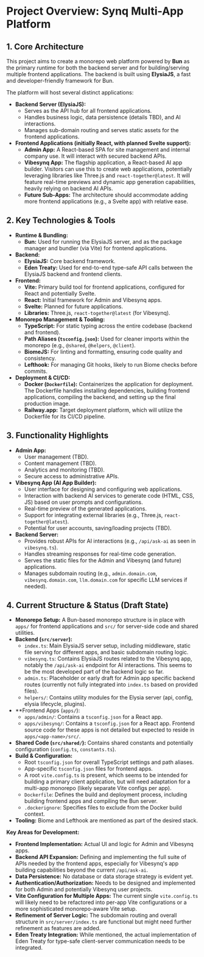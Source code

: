 # Project Overview: Synq Multi-App Platform

## 1. Core Architecture

This project aims to create a monorepo web platform powered by **Bun** as the primary runtime for both the backend server and for building/serving multiple frontend applications. The backend is built using **ElysiaJS**, a fast and developer-friendly framework for Bun.

The platform will host several distinct applications:

*   **Backend Server (ElysiaJS):**
    *   Serves as the API hub for all frontend applications.
    *   Handles business logic, data persistence (details TBD), and AI interactions.
    *   Manages sub-domain routing and serves static assets for the frontend applications.
*   **Frontend Applications (initially React, with planned Svelte support):**
    *   **Admin App:** A React-based SPA for site management and internal company use. It will interact with secured backend APIs.
    *   **Vibesynq App:** The flagship application, a React-based AI app builder. Visitors can use this to create web applications, potentially leveraging libraries like Three.js and `react-together@latest`. It will feature real-time previews and dynamic app generation capabilities, heavily relying on backend AI APIs.
    *   **Future Sub-Apps:** The architecture should accommodate adding more frontend applications (e.g., a Svelte app) with relative ease.

## 2. Key Technologies & Tools

*   **Runtime & Bundling:**
    *   **Bun:** Used for running the ElysiaJS server, and as the package manager and bundler (via Vite) for frontend applications.
*   **Backend:**
    *   **ElysiaJS:** Core backend framework.
    *   **Eden Treaty:** Used for end-to-end type-safe API calls between the ElysiaJS backend and frontend clients.
*   **Frontend:**
    *   **Vite:** Primary build tool for frontend applications, configured for React and potentially Svelte.
    *   **React:** Initial framework for Admin and Vibesynq apps.
    *   **Svelte:** Planned for future applications.
    *   **Libraries:** Three.js, `react-together@latest` (for Vibesynq).
*   **Monorepo Management & Tooling:**
    *   **TypeScript:** For static typing across the entire codebase (backend and frontend).
    *   **Path Aliases (`tsconfig.json`):** Used for cleaner imports within the monorepo (e.g., `@shared`, `@helpers`, `@client`).
    *   **BiomeJS:** For linting and formatting, ensuring code quality and consistency.
    *   **Lefthook:** For managing Git hooks, likely to run Biome checks before commits.
*   **Deployment & CI/CD:**
    *   **Docker (`Dockerfile`):** Containerizes the application for deployment. The Dockerfile handles installing dependencies, building frontend applications, compiling the backend, and setting up the final production image.
    *   **Railway.app:** Target deployment platform, which will utilize the Dockerfile for its CI/CD pipeline.

## 3. Functionality Highlights

*   **Admin App:**
    *   User management (TBD).
    *   Content management (TBD).
    *   Analytics and monitoring (TBD).
    *   Secure access to administrative APIs.
*   **Vibesynq App (AI App Builder):**
    *   User interface for designing and configuring web applications.
    *   Interaction with backend AI services to generate code (HTML, CSS, JS) based on user prompts and configurations.
    *   Real-time preview of the generated applications.
    *   Support for integrating external libraries (e.g., Three.js, `react-together@latest`).
    *   Potential for user accounts, saving/loading projects (TBD).
*   **Backend Server:**
    *   Provides robust APIs for AI interactions (e.g., `/api/ask-ai` as seen in `vibesynq.ts`).
    *   Handles streaming responses for real-time code generation.
    *   Serves the static files for the Admin and Vibesynq (and future) applications.
    *   Manages subdomain routing (e.g., `admin.domain.com`, `vibesynq.domain.com`, `llm.domain.com` for specific LLM services if needed).

## 4. Current Structure & Status (Draft State)

*   **Monorepo Setup:** A Bun-based monorepo structure is in place with `apps/` for frontend applications and `src/` for server-side code and shared utilities.
*   **Backend (`src/server`):**
    *   `index.ts`: Main ElysiaJS server setup, including middleware, static file serving for different apps, and basic subdomain routing logic.
    *   `vibesynq.ts`: Contains ElysiaJS routes related to the Vibesynq app, notably the `/api/ask-ai` endpoint for AI interactions. This seems to be the most developed part of the backend logic so far.
    *   `admin.ts`: Placeholder or early draft for Admin app specific backend routes (currently not fully integrated into `index.ts` based on provided files).
    *   `helpers/`: Contains utility modules for the Elysia server (api, config, elysia lifecycle, plugins).
*   **Frontend Apps (`apps/`):
    *   `apps/admin/`: Contains a `tsconfig.json` for a React app.
    *   `apps/vibesynq/`: Contains a `tsconfig.json` for a React app. Frontend source code for these apps is not detailed but expected to reside in `apps/<app-name>/src/`.
*   **Shared Code (`src/shared/`):** Contains shared constants and potentially configuration (`config.ts`, `constants.ts`).
*   **Build & Configuration:**
    *   Root `tsconfig.json` for overall TypeScript settings and path aliases.
    *   App-specific `tsconfig.json` files for frontend apps.
    *   A root `vite.config.ts` is present, which seems to be intended for building a primary client application, but will need adaptation for a multi-app monorepo (likely separate Vite configs per app).
    *   `Dockerfile`: Defines the build and deployment process, including building frontend apps and compiling the Bun server.
    *   `.dockerignore`: Specifies files to exclude from the Docker build context.
*   **Tooling:** Biome and Lefthook are mentioned as part of the desired stack.

**Key Areas for Development:**

*   **Frontend Implementation:** Actual UI and logic for Admin and Vibesynq apps.
*   **Backend API Expansion:** Defining and implementing the full suite of APIs needed by the frontend apps, especially for Vibesynq's app building capabilities beyond the current `/api/ask-ai`.
*   **Data Persistence:** No database or data storage strategy is evident yet.
*   **Authentication/Authorization:** Needs to be designed and implemented for both Admin and potentially Vibesynq user projects.
*   **Vite Configuration for Multiple Apps:** The current single `vite.config.ts` will likely need to be refactored into per-app Vite configurations or a more sophisticated monorepo-aware Vite setup.
*   **Refinement of Server Logic:** The subdomain routing and overall structure in `src/server/index.ts` are functional but might need further refinement as features are added.
*   **Eden Treaty Integration:** While mentioned, the actual implementation of Eden Treaty for type-safe client-server communication needs to be integrated. 

